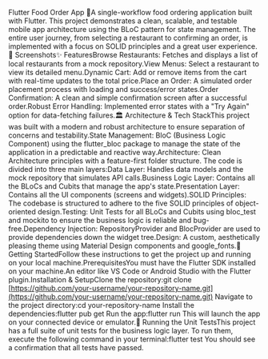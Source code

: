 Flutter Food Order App 🍕A single-workflow food ordering application built with Flutter. This project demonstrates a clean, scalable, and testable mobile app architecture using the BLoC pattern for state management. The entire user journey, from selecting a restaurant to confirming an order, is implemented with a focus on SOLID principles and a great user experience.📸 Screenshots✨ FeaturesBrowse Restaurants: Fetches and displays a list of local restaurants from a mock repository.View Menus: Select a restaurant to view its detailed menu.Dynamic Cart: Add or remove items from the cart with real-time updates to the total price.Place an Order: A simulated order placement process with loading and success/error states.Order Confirmation: A clean and simple confirmation screen after a successful order.Robust Error Handling: Implemented error states with a "Try Again" option for data-fetching failures.🏛️ Architecture & Tech StackThis project was built with a modern and robust architecture to ensure separation of concerns and testability.State Management: BloC (Business Logic Component) using the flutter_bloc package to manage the state of the application in a predictable and reactive way.Architecture: Clean Architecture principles with a feature-first folder structure. The code is divided into three main layers:Data Layer: Handles data models and the mock repository that simulates API calls.Business Logic Layer: Contains all the BLoCs and Cubits that manage the app's state.Presentation Layer: Contains all the UI components (screens and widgets).SOLID Principles: The codebase is structured to adhere to the five SOLID principles of object-oriented design.Testing: Unit Tests for all BLoCs and Cubits using bloc_test and mockito to ensure the business logic is reliable and bug-free.Dependency Injection: RepositoryProvider and BlocProvider are used to provide dependencies down the widget tree.Design: A custom, aesthetically pleasing theme using Material Design components and google_fonts.🚀 Getting StartedFollow these instructions to get the project up and running on your local machine.PrerequisitesYou must have the Flutter SDK installed on your machine.An editor like VS Code or Android Studio with the Flutter plugin.Installation & SetupClone the repository:git clone [https://github.com/your-username/your-repository-name.git](https://github.com/your-username/your-repository-name.git)
Navigate to the project directory:cd your-repository-name
Install the dependencies:flutter pub get
Run the app:flutter run
This will launch the app on your connected device or emulator.🧪 Running the Unit TestsThis project has a full suite of unit tests for the business logic layer. To run them, execute the following command in your terminal:flutter test
You should see a confirmation that all tests have passed.